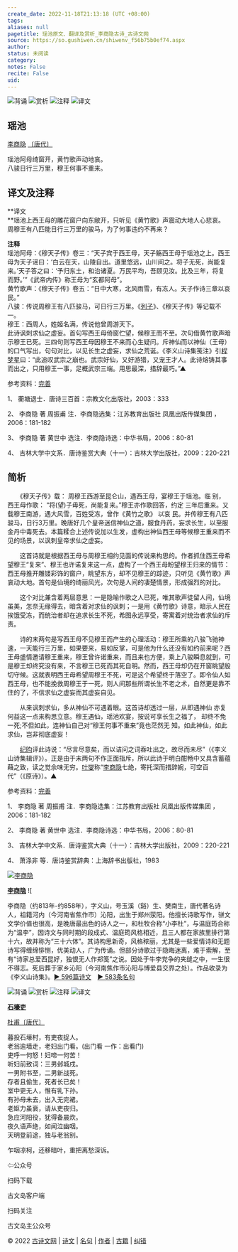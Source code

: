 ```yaml
---
create_date: 2022-11-18T21:13:18 (UTC +08:00)
tags: 
aliases: null
pagetitle: 瑶池原文、翻译及赏析_李商隐古诗_古诗文网
source: https://so.gushiwen.cn/shiwenv_f56b75b0ef74.aspx
author: 
status: 未阅读
category: 
notes: False
recite: False
uid: 
---
```


![背诵](https://song.gushiwen.cn/siteimg/bei-pic.png) ![赏析](https://song.gushiwen.cn/siteimg/shang-pic.png) ![注释](https://song.gushiwen.cn/siteimg/zhu-pic.png) ![译文](https://song.gushiwen.cn/siteimg/yi-pic.png)

## 瑶池

[李商隐](https://so.gushiwen.cn/authorv_bc94c92721b8.aspx) [〔唐代〕](https://so.gushiwen.cn/shiwens/default.aspx?cstr=%e5%94%90%e4%bb%a3)

瑶池阿母绮窗开，黄竹歌声动地哀。  
八骏日行三万里，穆王何事不重来。

## 译文及注释



**译文  
**瑶池上西王母的雕花窗户向东敞开，只听见《黄竹歌》声震动大地人心悲哀。  
周穆王有八匹能日行三万里的骏马，为了何事违约不再来？

**注释**  
瑶池阿母：《穆天子传》卷三：“天子宾于西王母，天子觞西王母于瑶池之上。西王母为天子谣曰：‘白云在天，山陵自出。道里悠远，山川间之。将子无死，尚能复来。’天子答之曰：‘予归东土，和治诸夏。万民平均，吾顾见汝。比及三年，将复而野。’”《武帝内传》称王母为“玄都阿母”。  
黄竹歌声：《穆天子传》卷五：“日中大寒，北风雨雪，有冻人。天子作诗三章以哀民。”  
八骏：传说周穆王有八匹骏马，可日行三万里。《[列子](https://so.gushiwen.cn/authorv_de8c4d88daec.aspx)》、《穆天子传》等记载不一。  
穆王：西周人，姓姬名满，传说他曾周游天下。  
此诗讽刺求仙之虚妄。首句写西王母倚窗伫望，候穆王而不至。次句借黄竹歌声暗示穆王已死。三四句则写西王母因穆王不来而心生疑问。斥神仙而以神仙（王母）的口气写出，句句对比，以见长生之虚妄，求仙之荒诞。《李义山诗集笺注》引[程梦星](https://so.gushiwen.cn/authorv_37df1648ae11.aspx)曰：“此追叹武宗之崩也。武宗好仙，又好游猎，又宠王才人。此诗熔铸其事而出之，只用穆王一事，足概武宗三端。用思最深，措辞最巧。”▲

参考资料：[完善](https://so.gushiwen.cn/jiucuo.aspx?u=%e7%bf%bb%e8%af%91721%e3%80%8a%e8%af%91%e6%96%87%e5%8f%8a%e6%b3%a8%e9%87%8a%e3%80%8b)

1、 蘅塘退士．唐诗三百首：宗教文化出版社，2003：333

2、 李商隐 著 周振甫 注．李商隐选集：江苏教育出版社 凤凰出版传媒集团 ，2006：181-182

3、 李商隐 著 黄世中 选注．李商隐诗选：中华书局，2006：80-81

4、 吉林大学中文系．唐诗鉴赏大典（十一）：吉林大学出版社，2009：220-221

## 简析



　　《穆天子传》载： 周穆王西游至昆仑山，遇西王母，宴穆王于瑶池。临 别，西王母作歌： “将(望)子毋死，尚能复来。”穆王亦作歌回答，约定 三年后重来。又载穆王南游，遇大风雪，百姓受冻，曾作《黄竹之歌》 以哀 民。并传穆王有八匹骏马，日行3万里。晚唐好几个皇帝迷信神仙之道，服食丹药，妄求长生，以至服金丹中毒死去。本篇糅合上述传说加以生发，虚构出神仙西王母等候穆王重来而不见的场景，以讽刺皇帝求仙之虚妄。

　　这首诗就是根据西王母与周穆王相约见面的传说来构思的。作者抓住西王母希望穆王“复来”、穆王也许诺复来这一点，虚构了一个西王母盼望穆王归来的情节：西王母推开雕镂彩饰的窗户，眺望东方，却不见穆王的踪迹，只听见《黄竹歌》声哀动大地。首句是仙境的绮丽风光，次句是人间的凄楚情景，形成强烈的对比。

　　这个对比兼含着两层意思：一是隐喻作歌之人已死，唯其歌声徒留人间，仙境虽美，怎奈无缘得去，暗含着对求仙的讽刺；一是用《黄竹歌》诗意，暗示人民在挨饿受冻，而统治者却在追求长生不死，希图永远享受，寄寓着对统治者求仙的斥责。

　　诗的末两句是写西王母不见穆王而产生的心理活动：穆王所乘的八骏飞驰神速，一天能行三万里，如果要来，易如反掌，可是他为什么还没有如约前来呢？西王母盛情邀请穆王重来，穆王曾许诺重来，而且来也方便，乘上八骏瞬息就到，可是穆王却终究没有来，不言穆王已死而其死自明。然而，西王母却仍在开窗眺望殷切守候。这就表明西王母希望周穆王不死，可是这个希望终于落空了。即令仙人如西王母，也不能挽救周穆王于一死，则人间那些所谓长生不老之术，自然更是靠不住的了，不信求仙之虚妄而其虚妄自见。

　　从来讽刺求仙，多从神仙不可遇着眼。这首诗却透过一层，从即遇神仙 亦复何益这一点来构思立意。穆王遇仙，瑶池欢宴，按说可享长生之福了， 却终不免一死;不但如此，连神仙自己对“穆王何事不重来”竟也茫然无 知。如此神仙，如此求仙，岂非彻底虚妄！

　　[纪昀](https://so.gushiwen.cn/authorv_6fbeeeefce3b.aspx)评此诗说：“尽言尽意矣，而以诘问之词吞吐出之，故尽而未尽”（《李义山诗集辑评》）。正是由于末两句不作正面指斥，所以此诗于明白酣畅中又具含蓄蕴藉之致，读之觉余味无穷。[叶燮](https://so.gushiwen.cn/authorv_3af90870c302.aspx)称“[李商隐](https://so.gushiwen.cn/authorv_bc94c92721b8.aspx)七绝，寄托深而措辞婉，可空百代”（《原诗》）。▲

参考资料：[完善](https://so.gushiwen.cn/jiucuo.aspx?u=%e8%b5%8f%e6%9e%90847%e3%80%8a%e7%ae%80%e6%9e%90%e3%80%8b)

1、 李商隐 著 周振甫 注．李商隐选集：江苏教育出版社 凤凰出版传媒集团 ，2006：181-182

2、 李商隐 著 黄世中 选注．李商隐诗选：中华书局，2006：80-81

3、 吉林大学中文系．唐诗鉴赏大典（十一）：吉林大学出版社，2009：220-221

4、 萧涤非 等．唐诗鉴赏辞典：上海辞书出版社，1983

[![李商隐](https://song.gushiwen.cn/authorImg/lishangyin.jpg)](https://so.gushiwen.cn/authorv_bc94c92721b8.aspx)

[**李商隐**](https://so.gushiwen.cn/authorv_bc94c92721b8.aspx) ![

李商隐（约813年-约858年），字义山，号玉溪（谿）生、樊南生，唐代著名诗人，祖籍河内（今河南省焦作市）沁阳，出生于郑州荥阳。他擅长诗歌写作，骈文文学价值也很高，是晚唐最出色的诗人之一，和杜牧合称“小李杜”，与温庭筠合称为“温李”，因诗文与同时期的段成式、温庭筠风格相近，且三人都在家族里排行第十六，故并称为“三十六体”。其诗构思新奇，风格秾丽，尤其是一些爱情诗和无题诗写得缠绵悱恻，优美动人，广为传诵。但部分诗歌过于隐晦迷离，难于索解，至有“诗家总爱西昆好，独恨无人作郑笺”之说。因处于牛李党争的夹缝之中，一生很不得志。死后葬于家乡沁阳（今河南焦作市沁阳与博爱县交界之处）。作品收录为《李义山诗集》。[► 596篇诗文](https://so.gushiwen.cn/shiwens/default.aspx?astr=%e6%9d%8e%e5%95%86%e9%9a%90)　[► 583条名句](https://so.gushiwen.cn/mingjus/default.aspx?astr=%e6%9d%8e%e5%95%86%e9%9a%90)

![背诵](https://song.gushiwen.cn/siteimg/bei-pic.png) ![赏析](https://song.gushiwen.cn/siteimg/shang-pic.png) ![注释](https://song.gushiwen.cn/siteimg/zhu-pic.png) ![译文](https://song.gushiwen.cn/siteimg/yi-pic.png)

[**石壕吏**](https://so.gushiwen.cn/shiwenv_93ac46de573f.aspx)

[杜甫](https://so.gushiwen.cn/authorv.aspx?name=%e6%9d%9c%e7%94%ab)[〔唐代〕](https://so.gushiwen.cn/shiwens/default.aspx?cstr=%e5%94%90%e4%bb%a3)

暮投石壕村，有吏夜捉人。  
老翁逾墙走，老妇出门看。(出门看 一作：出看门)  
吏呼一何怒！妇啼一何苦！  
听妇前致词：三男邺城戍。  
一男附书至，二男新战死。  
存者且偷生，死者长已矣！  
室中更无人，惟有乳下孙。  
有孙母未去，出入无完裙。  
老妪力虽衰，请从吏夜归。  
急应河阳役，犹得备晨炊。  
夜久语声绝，如闻泣幽咽。  
天明登前途，独与老翁别。



乍咽凉柯，还移暗叶，重把离愁深诉。

⇦公众号



扫码下载

古文岛客户端



扫码关注

古文岛主公众号

© 2022 [古诗文网](https://www.gushiwen.cn/) | [诗文](https://so.gushiwen.cn/shiwens/) | [名句](https://so.gushiwen.cn/mingjus/) | [作者](https://so.gushiwen.cn/authors/) | [古籍](https://so.gushiwen.cn/guwen/) | [纠错](https://so.gushiwen.cn/jiucuo.aspx?u=)
